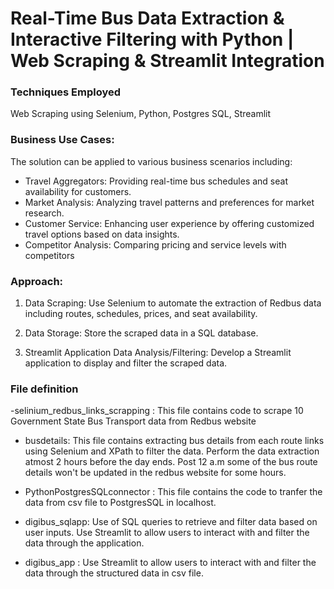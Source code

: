 # Real-Time Bus Data Extraction & Interactive Filtering with Python | Web Scraping & Streamlit Integration

### Techniques Employed
Web Scraping using Selenium, Python, Postgres SQL, Streamlit <br>

### Business Use Cases:
The solution can be applied to various business scenarios including:
- Travel Aggregators: Providing real-time bus schedules and seat availability for customers.
- Market Analysis: Analyzing travel patterns and preferences for market research.
- Customer Service: Enhancing user experience by offering customized travel options based on data insights.
- Competitor Analysis: Comparing pricing and service levels with competitors <br>

### Approach:
1. Data Scraping: Use Selenium to automate the extraction of Redbus data including routes, schedules, prices, and seat availability.

2. Data Storage: Store the scraped data in a SQL database.

3. Streamlit Application Data Analysis/Filtering: Develop a Streamlit application to display and filter the scraped data.
 
### File definition

-selinium_redbus_links_scrapping : This file contains code to scrape 10 Government State Bus Transport data from Redbus website

- busdetails: This file contains extracting bus details from each route links using Selenium and XPath to filter the data. Perform the data extraction atmost 2 hours before the day ends. Post 12 a.m some of the bus route details won't be updated in the redbus website for some hours.

- PythonPostgresSQLconnector : This file contains the code to tranfer the data from csv file to PostgresSQL in localhost.

- digibus_sqlapp: Use of SQL queries to retrieve and filter data based on user inputs. Use Streamlit to allow users to interact with and filter the data through
the application.

- digibus_app : Use Streamlit to allow users to interact with and filter the data through the structured data in csv file.